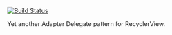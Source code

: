 [![Build Status](https://travis-ci.org/Grishberg/delegateadapter.svg?branch=master)](https://travis-ci.org/Grishberg/delegateadapter)


Yet another Adapter Delegate pattern for RecyclerView.